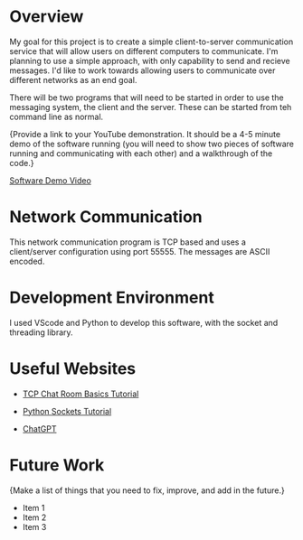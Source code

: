 # Overview

My goal for this project is to create a simple client-to-server communication service that will allow users on different computers to communicate. I'm planning to use a simple approach, with only capability to send and recieve messages. I'd like to work towards allowing users to communicate over different networks as an end goal.

There will be two programs that will need to be started in order to use the messaging system, the client and the server. These can be started from teh command line as normal.

{Provide a link to your YouTube demonstration.  It should be a 4-5 minute demo of the software running (you will need to show two pieces of software running and communicating with each other) and a walkthrough of the code.}

[Software Demo Video](http://youtube.link.goes.here)

# Network Communication

This network communication program is TCP based and uses a client/server configuration using port 55555. The messages are ASCII encoded.


# Development Environment

I used VScode and Python to develop this software, with the socket and threading library.

# Useful Websites

* [TCP Chat Room Basics Tutorial](https://www.youtube.com/watch?v=3UOyky9sEQY)
* [Python Sockets Tutorial](https://www.youtube.com/watch?v=YwWfKitB8aA)

* [ChatGPT](https://chatgpt.com)

# Future Work

{Make a list of things that you need to fix, improve, and add in the future.}
* Item 1
* Item 2
* Item 3